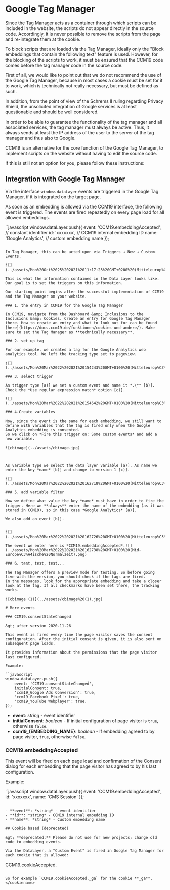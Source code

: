 # Google Tag Manager

Since the Tag Manager acts as a container through which scripts can be included in the website, the scripts do not appear directly in the source code. Accordingly, it is never possible to remove the scripts from the page and re-integrate them at the cookie.

To block scripts that are loaded via the Tag Manager, ideally only the "Block embeddings that contain the following text" feature is used. However, for the blocking of the scripts to work, it must be ensured that the CCM19 code comes before the tag manager code in the source code.

First of all, we would like to point out that we do not recommend the use of the Google Tag Manager, because in most cases a cookie must be set for it to work, which is technically not really necessary, but must be defined as such.

In addition, from the point of view of the Schrems II ruling regarding Privacy Shield, the unsolicited integration of Google services is at least questionable and should be well considered.

In order to be able to guarantee the functionality of the tag manager and all associated services, the tag manager must always be active. Thus, it always sends at least the IP address of the user to the server of the tag manager and thus also to Google.

CCM19 is an alternative for the core function of the Google Tag Manager, to implement scripts on the website without having to edit the source code.

If this is still not an option for you, please follow these instructions:

## Integration with Google Tag Manager

Via the interface `window.dataLayer` events are triggered in the Google Tag Manager, if it is integrated on the target page.

As soon as an embedding is allowed via the CCM19 interface, the following event is triggered. The events are fired repeatedly on every page load for all allowed embeddings.

``javascript
window.dataLayer.push({
    event: 'CCM19.embeddingAccepted', // constant identifier
    id: 'xxxxxxx', // CCM19 internal embedding ID
    name: 'Google Analytics', // custom embedding name
});
```

In Tag Manager, this can be acted upon via Triggers → New → Custom Events.

![](../assets/Mon%20Oct%2025%202021%2011:17:23%20GMT+0200%20(Mitteleurop%C3%A4ische%20Sommerzeit).png)

This is what the information contained in the Data Layer looks like. Our goal is to set the triggers on this information.

Our starting point begins after the successful implementation of CCM19 and the Tag Manager on your website.

### 1. the entry in CCM19 for the Google Tag Manager

In CCM19, navigate from the Dashboard &amp; Inclusions to the Inclusions &amp; Cookies. Create an entry for Google Tag Manager there. How to create an entry and what to look out for can be found [here](https://docs.ccm19.de/funktionen/cookies-und-andere/). Make sure to set the Tag Manager as **technically necessary**.

### 2. set up tag

For our example, we created a tag for the Google Analytics web analytics tool. We left the tracking type set to pageview.

![](../assets/Mon%20Mar%2022%202021%20154243%20GMT+0100%20(Mitteleurop%C3%A4ische%20Normalzeit).png)

### 3. select trigger

As trigger type [a)] we set a custom event and name it *.\** [b)]. Check the *Use regular expression match* option [c)].

![](../assets/Mon%20Mar%2022%202021%20154642%20GMT+0100%20(Mitteleurop%C3%A4ische%20Normalzeit).png)

### 4.Create variables

Now, since the event is the same for each embedding, we still want to define with variables that the tag is fired only when the Google Analytics embedding is consented.
So we click on *Fire this trigger on: Some custom events* and add a new variable.

![cbimage](../assets/cbimage.jpg)



As variable type we select the data layer variable [a)]. As name we enter the key *name* [b)] and change to version 1 [c)].

![](../assets/Mon%20Mar%2022%202021%20162718%20GMT+0100%20(Mitteleurop%C3%A4ische%20Normalzeit).png)

### 5. add variable filter

Now we define what value the key *name* must have in order to fire the trigger. Here we **always** enter the name of the embedding (as it was stored in CCM19), so in this case *Google Analytics* [a)].

We also add an event [b)].


![](../assets/Mon%20Mar%2022%202021%20162726%20GMT+0100%20(Mitteleurop%C3%A4ische%20Normalzeit).png)

The event we enter here is *CCM19.embeddingAccepted*.![](../assets/Mon%20Mar%2022%202021%20162738%20GMT+0100%20(Mid-Europe%C3%A4ische%20Normalzeit).png)

### 6. test, test, test...

The Tag Manager offers a preview mode for testing. So before going live with the version, you should check if the tags are fired.
In the messages, look for the appropriate embedding and take a closer look at the tag. If all checkmarks have been set there, the tracking works.

![cbimage (1)](../assets/cbimage%20(1).jpg)

# More events

### CCM19.consentStateChanged

&gt; after version 2020.11.26

This event is fired every time the page visitor saves the consent configuration. After the initial consent is given, it is also sent on subsequent page loads.

It provides information about the permissions that the page visitor last configured.

Example:

``javascript
window.dataLayer.push({
    event: 'CCM19.consentStateChanged',
    initialConsent: true,
    'ccm19_Google Ads Conversion': true,
    'ccm19_Facebook Pixel': true,
    'ccm19_YouTube Webplayer': true,
});
```

- **event**: *string* - event identifier
- **initialConsent**: *boolean* - If initial configuration of page visitor is `true`, otherwise `false`.
- **ccm19_{EMBEDDING_NAME}**: *boolean* - If embedding agreed to by page visitor, `true`, otherwise `false`.

### CCM19.embeddingAccepted

This event will be fired on each page load and confirmation of the Consent dialog for each embedding that the page visitor has agreed to by his last configuration.

Example:

``javascript
window.dataLayer.push({
    event: 'CCM19.embeddingAccepted',
    id: 'xxxxxxx',
    name: 'CMS Session'
});
```

- **event**: *string* - event identifier
- **id**: *string* - CCM19 internal embedding ID
- **name**: *string* - Custom embedding name

## Cookie based (deprecated)

&gt; **deprecated:** Please do not use for new projects; change old code to embedding events.

Via the DataLayer, a "Custom Event" is fired in Google Tag Manager for each cookie that is allowed:

```
CCM19.cookieAccepted.<cookiename>
```

So for example `CCM19.cookieAccepted._ga` for the cookie **_ga**.</cookiename>
